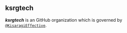 ## ksrgtech
***ksrgtech*** is an GitHub organization which is governed by [`@KisaragiEffective`](https://github.com/KisaragiEffective).
